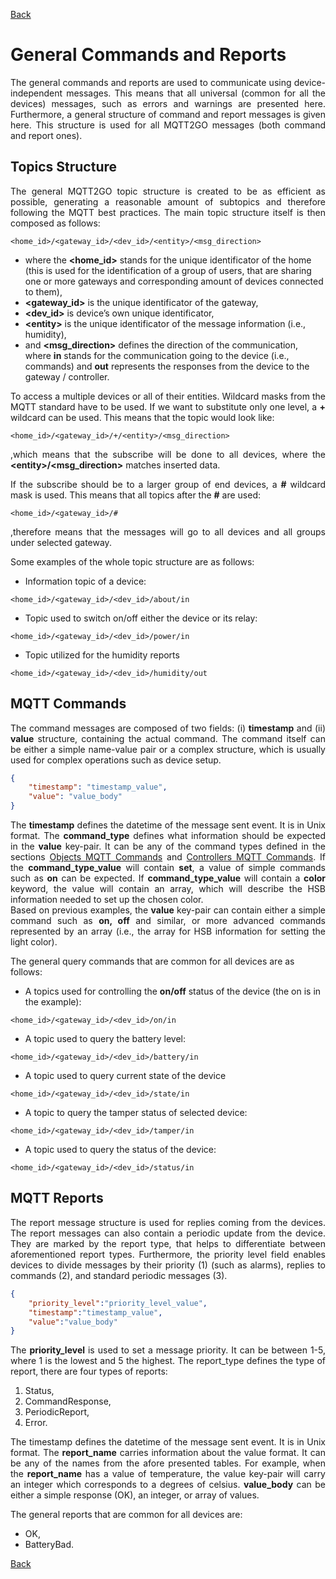 [Back](./index.md#data-structure)
# General Commands and Reports
<p align="justify">
The general commands and reports are used to communicate using device-independent messages. This means that all universal (common for all the devices) messages, such as errors and warnings are presented here. Furthermore, a general structure of command and report messages is given here. This structure is used for all MQTT2GO messages (both command and report ones).
</p>

## <a name="mqtt_topics"></a>Topics Structure
<p align="justify">
The general MQTT2GO topic structure is created to be as efficient as possible, generating a reasonable amount of subtopics and therefore following the MQTT best practices. The main topic structure itself is then composed as follows:
</p>

```
<home_id>/<gateway_id>/<dev_id>/<entity>/<msg_direction>
```


<ul>
 <li>where the <strong>&lt;home_id&gt;</strong> stands for the unique identificator of the home (this is used for the identification of a group of users, that are sharing one or more gateways and corresponding amount of devices connected to them),</li>
 <li><strong>&lt;gateway_id&gt;</strong> is the unique identificator of the gateway,</li>
 <li><strong>&lt;dev_id&gt;</strong> is device’s own unique identificator,</li>
 <li><strong>&lt;entity&gt;</strong> is the unique identificator of the message information (i.e., humidity),</li>
 <li>and <strong>&lt;msg_direction&gt;</strong> defines the direction of the communication, where <strong>in</strong> stands for the communication going to the device (i.e., commands) and <strong>out</strong> represents the responses from the device to the gateway / controller.</li>
 </ul>


<p align="justify">
To access a multiple devices or all of their entities. Wildcard masks from the MQTT standard have to be used. If we want to substitute only one level, a <strong>+</strong> wildcard can be used. This means that the topic would look like:
</p>

```
<home_id>/<gateway_id>/+/<entity>/<msg_direction>
```

<p align="justify">
,which means that the subscribe will be done to all devices, where the <strong>&lt;entity&gt;/&lt;msg_direction&gt;</strong> matches inserted data.
</p>

<p align="justify">
If the subscribe should be to a larger group of end devices, a <strong>&#35;</strong> wildcard mask is used. This means that all topics after the <strong>&#35;</strong> are used:
</p>

```
<home_id>/<gateway_id>/#
```

<p align="justify">
,therefore means that the messages will go to all devices and all groups under selected gateway.
</p>

Some examples of the whole topic structure are as follows:

* Information topic of a device:

```
<home_id>/<gateway_id>/<dev_id>/about/in
```

* Topic used to switch on/off either the device or its relay:

```
<home_id>/<gateway_id>/<dev_id>/power/in
```

* Topic utilized for the humidity reports

```
<home_id>/<gateway_id>/<dev_id>/humidity/out
```


## <a name="mqtt_commands"></a>MQTT Commands
<p align="justify">
The command messages are composed of two fields: (i) <strong>timestamp</strong> and (ii) <strong>value</strong> structure, containing the actual command. The command itself can be either a simple name-value pair or a complex structure, which is usually used for complex operations such as device setup.
</p>

```json
{
	"timestamp": "timestamp_value",
	"value": "value_body"
}
```
<p align="justify">
The <strong>timestamp</strong> defines the datetime of the message sent event. It is in Unix format.
The <strong>command_type</strong> defines what information should be expected in the <strong>value</strong> key-pair. It can be any of the command types defined in the sections <a href="./mqtt2go-objects#object-commands">Objects MQTT Commands</a> and <a href="./mqtt2go-controllers#controller-commands">Controllers MQTT Commands</a>. If the <strong>command_type_value</strong> will contain <strong>set</strong>, a value of simple commands such as <strong>on</strong> can be expected. If <strong>command_type_value</strong> will contain a <strong>color</strong> keyword, the value will contain an array, which will describe the HSB information needed to set up the chosen color.<br>
Based on previous examples, the <strong>value</strong> key-pair can contain either a simple command such as <strong>on, off</strong> and similar, or more advanced commands represented by an array (i.e., the array for HSB information for setting the light color).
</p>

The general query commands that are common for all devices are as follows: 

* A topics used for controlling the **on/off** status of the device (the on is in the example):

```
<home_id>/<gateway_id>/<dev_id>/on/in
```

* A topic used to query the battery level:

```
<home_id>/<gateway_id>/<dev_id>/battery/in
```
* A topic used to query current state of the device

```
<home_id>/<gateway_id>/<dev_id>/state/in
```
* A topic to query the tamper status of selected device:

```
<home_id>/<gateway_id>/<dev_id>/tamper/in
```
* A topic used to query the status of the device:

```
<home_id>/<gateway_id>/<dev_id>/status/in
```

## <a name="mqtt_reports"></a>MQTT Reports
<p align="justify">
The report message structure is used for replies coming from the devices. The report messages can also contain a periodic update from the device. They are marked by the report type, that helps to differentiate between aforementioned report types. Furthermore, the priority level field enables devices to divide messages by their priority (1) (such as alarms), replies to commands (2), and standard periodic messages (3).
</p>

```json
{
	"priority_level":"priority_level_value",
	"timestamp":"timestamp_value",
	"value":"value_body" 
}
```

<p align="justify">
The <strong>priority_level</strong> is used to set a message priority. It can be between 1-5, where 1 is the lowest and 5 the highest.
The report_type defines the type of report, there are four types of reports:</p>

1. Status,
2. CommandResponse,
3. PeriodicReport,
4. Error.

<p align="justify">
The timestamp defines the datetime of the message sent event. It is in Unix format.
The <strong>report_name</strong> carries information about the value format. It can be any of the names from the afore presented tables. For example, when the <strong>report_name</strong> has a value of temperature, the value key-pair will carry an integer which corresponds to a degrees of celsius.
<strong>value_body</strong> can be either a simple response (OK), an integer, or array of values.
</p>

The general reports that are common for all devices are:
* OK,
* BatteryBad.

[Back](./index.md#data-structure)
